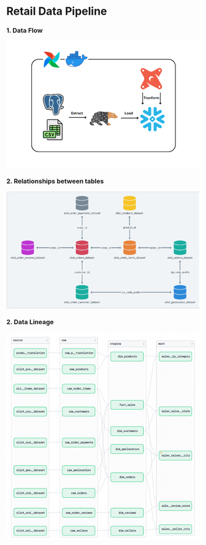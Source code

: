 # Retail Data Pipeline
### 1. Data Flow
![Hình minh họa](./images/DataFlow.png)

### 2. Relationships between tables
![Hình minh họa](./images/relational.png)

### 2. Data Lineage
![Hình minh họa](./images/data-lineage.png)